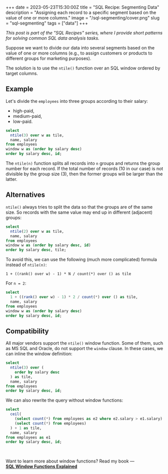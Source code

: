 +++
date = 2023-05-23T15:30:00Z
title = "SQL Recipe: Segmenting Data"
description = "Assigning each record to a specific segment based on the value of one or more columns."
image = "/sql-segmenting/cover.png"
slug = "sql-segmenting"
tags = ["data"]
+++

_This post is part of the "SQL Recipes" series, where I provide short patterns for solving common SQL data analysis tasks._

Suppose we want to divide our data into several segments based on the value of one or more columns (e.g., to assign customers or products to different groups for marketing purposes).

The solution is to use the `ntile()` function over an SQL window ordered by target columns.

## Example

Let's divide the `employees` into three groups according to their salary:

-   high-paid,
-   medium-paid,
-   low-paid.

```sql
select
  ntile(3) over w as tile,
  name, salary
from employees
window w as (order by salary desc)
order by salary desc, id;
```

The `ntile(n)` function splits all records into `n` groups and returns the group number for each record. If the total number of records (10 in our case) is not divisible by the group size (3), then the former groups will be larger than the latter.

## Alternatives

`ntile()` always tries to split the data so that the groups are of the same size. So records with the same value may end up in different (adjacent) groups:

```sql
select
  ntile(2) over w as tile,
  name, salary
from employees
window w as (order by salary desc, id)
order by salary desc, tile;
```

To avoid this, we can use the following (much more complicated) formula instead of `ntile(n)`:

```
1 + ((rank() over w) - 1) * N / count(*) over () as tile
```

For `n = 2`:

```sql
select
  1 + ((rank() over w) - 1) * 2 / count(*) over () as tile,
  name, salary
from employees
window w as (order by salary desc)
order by salary desc, id;
```

## Compatibility

All major vendors support the `ntile()` window function. Some of them, such as MS SQL and Oracle, do not support the `window` clause. In these cases, we can inline the window definition:

```sql
select
  ntile(3) over (
    order by salary desc
  ) as tile,
  name, salary
from employees
order by salary desc, id;
```

We can also rewrite the query without window functions:

```sql
select
  ceil(
    (select count(*) from employees as e2 where e2.salary > e1.salary) * 3 /
    (select count(*) from employees)
  ) + 1 as tile,
  name, salary
from employees as e1
order by salary desc, id;
```

<br>

Want to learn more about window functions? Read my book — [**SQL Window Functions Explained**](/sql-window-functions-book/)

<sqlime-db name="employees" path="/sql-window-functions-book/employees.sql"></sqlime-db>
<sqlime-examples db="employees" selector="div.highlight" editable></sqlime-examples>

<script src="/assets/sqlime/sqlite3.js"></script>
<script src="/assets/sqlime/sqlime-db.js"></script>
<script src="/assets/sqlime/sqlime-examples.js"></script>
